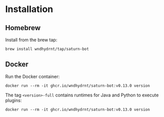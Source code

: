 # Installation

## Homebrew

Install from the brew tap:

```shell
brew install wndhydrnt/tap/saturn-bot
```

## Docker

Run the Docker container:

<!-- x-release-please-start-version -->

```shell
docker run --rm -it ghcr.io/wndhydrnt/saturn-bot:v0.13.0 version
```

The tag `<version>-full` contains runtimes for Java and Python to execute plugins:

```shell
docker run --rm -it ghcr.io/wndhydrnt/saturn-bot:v0.13.0 version
```

<!-- x-release-please-end -->
